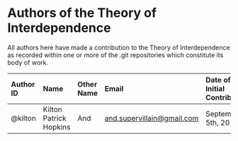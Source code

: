 # Authors of the Theory of Interdependence
All authors here have made a contribution to the Theory of Interdependence as recorded within one or more of the .git repositories which constitute its body of work.

| Author ID | Name | Other Name | Email | Date of Initial Contribution |
| :-------- | :------- | :------- | :--------- | :------------------ |
| @kilton | Kilton Patrick Hopkins | And | and.supervillain@gmail.com | September 5th, 2022 |
